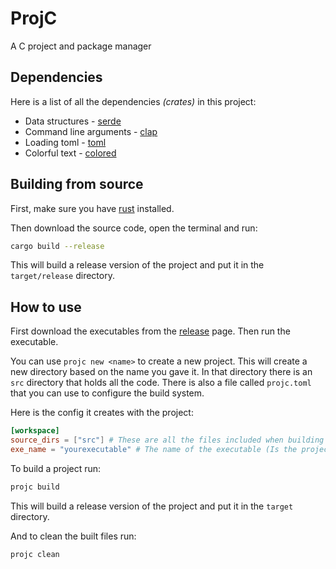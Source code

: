 # ProjC

A C project and package manager

## Dependencies

Here is a list of all the dependencies *(crates)* in this project:

- Data structures - [serde](https://docs.rs/serde/latest/serde/)
- Command line arguments - [clap](https://docs.rs/clap/latest/clap/)
- Loading toml - [toml](https://docs.rs/toml/latest/toml/)
- Colorful text - [colored](https://docs.rs/colored/latest/colored/)

## Building from source

First, make sure you have [rust](https://www.rust-lang.org) installed.

Then download the source code, open the terminal and run:

```sh
cargo build --release
```

This will build a release version of the project and put it in the `target/release` directory.

## How to use

First download the executables from the [release](https://github.com/Saturn7569/ProjC/releases/tag/v1.0.0) page.
Then run the executable.

You can use `projc new <name>` to create a new project.
This will create a new directory based on the name you gave it.
In that directory there is an `src` directory that holds all the code.
There is also a file called `projc.toml` that you can use to configure
the build system.

Here is the config it creates with the project:

```toml
[workspace]
source_dirs = ["src"] # These are all the files included when building
exe_name = "yourexecutable" # The name of the executable (Is the project name automatically)
```

To build a project run:

```sh
projc build
```

This will build a release version of the project and put it in the `target` directory.

And to clean the built files run:

```sh
projc clean
```
